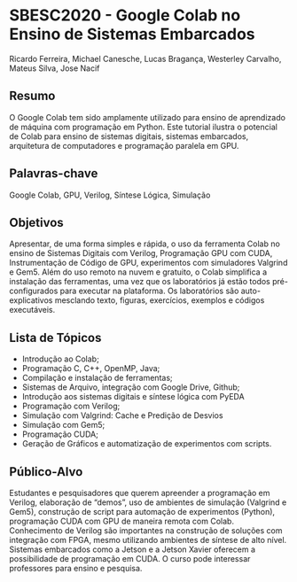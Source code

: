 # SBESC2020 - Google Colab no Ensino de Sistemas Embarcados

Ricardo Ferreira, Michael Canesche, Lucas Bragança, Westerley Carvalho, Mateus Silva, Jose Nacif

## Resumo

O Google Colab tem sido amplamente utilizado para ensino de aprendizado de máquina com programação em Python. Este tutorial ilustra o potencial de Colab para ensino de sistemas digitais, sistemas embarcados, arquitetura de computadores e programação paralela em GPU. 


## Palavras-chave

Google Colab, GPU, Verilog, Síntese Lógica, Simulação

## Objetivos

Apresentar, de uma forma simples e rápida, o uso da ferramenta Colab no ensino de Sistemas Digitais com Verilog, Programação GPU com CUDA, Instrumentação de Código de GPU, experimentos com simuladores Valgrind e Gem5. Além do uso remoto na nuvem e gratuito, o Colab simplifica a instalação das ferramentas, uma vez que os laboratórios já estão todos pré-configurados para executar na plataforma. Os laboratórios são auto-explicativos mesclando texto, figuras, exercícios, exemplos e códigos executáveis.

## Lista de Tópicos

 - Introdução ao Colab;
 - Programação C, C++, OpenMP, Java;
 - Compilação e instalação de ferramentas;
 - Sistemas de Arquivo, integração com Google Drive, Github;
 - Introdução aos sistemas digitais e síntese lógica com PyEDA
 - Programação com Verilog;
 - Simulação com Valgrind: Cache e Predição de Desvios
 - Simulação com Gem5;
 - Programação CUDA;
 - Geração de Gráficos e automatização de experimentos com scripts.

## Público-Alvo

Estudantes e pesquisadores que querem apreender a programação em Verilog, elaboração de “demos”, uso de ambientes de simulação (Valgrind e Gem5), construção de script para automação de experimentos (Python), programação CUDA com GPU de maneira remota com Colab.  Conhecimento de Verilog são importantes na construção de soluções com integração com FPGA, mesmo utilizando ambientes de síntese de alto nível. Sistemas embarcados como a Jetson e a Jetson Xavier oferecem a possibilidade de programação em CUDA. O curso pode interessar professores para ensino e pesquisa.

